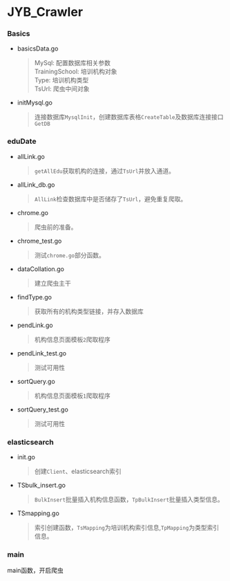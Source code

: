 # JYB_Crawler
### Basics
+ basicsData.go  
  > MySql: 配置数据库相关参数  
  > TrainingSchool: 培训机构对象  
  > Type: 培训机构类型  
  > TsUrl: 爬虫中间对象
+ initMysql.go
  > 连接数据库`MysqlInit`，创建数据库表格`CreateTable`及数据库连接接口`GetDB`  
### eduDate
+ allLink.go
  >`getAllEdu`获取机构的连接，通过`TsUrl`并放入通道。
+ allLink_db.go
  >`AllLink`检查数据库中是否储存了`TsUrl`，避免重复爬取。
+ chrome.go
  >爬虫前的准备。
+ chrome_test.go
  >测试`chrome.go`部分函数。
+ dataCollation.go
  >建立爬虫主干
+ findType.go
  >获取所有的机构类型链接，并存入数据库
+ pendLink.go
  >机构信息页面模板`2`爬取程序
+ pendLink_test.go
  >测试可用性
+ sortQuery.go
  >机构信息页面模板`1`爬取程序
+ sortQuery_test.go
  >测试可用性
### elasticsearch
+ init.go
  > 创建`Client`、elasticsearch索引
+ TSbulk_insert.go
  > `BulkInsert`批量插入机构信息函数，`TpBulkInsert`批量插入类型信息。
+ TSmapping.go
  > 索引创建函数，`TsMapping`为培训机构索引信息,`TpMapping`为类型索引信息。
### main
main函数，开启爬虫
